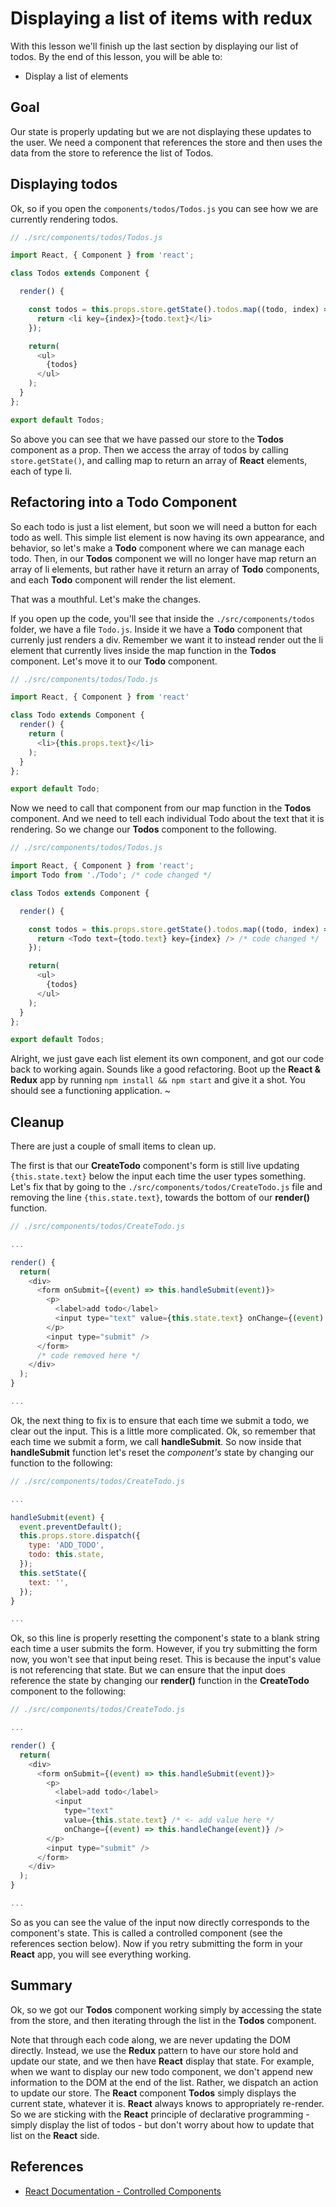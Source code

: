 # Displaying a list of items with redux

With this lesson we'll finish up the last section by displaying our list of todos. By the end of this lesson, you will be able to:
* Display a list of elements

## Goal 
Our state is properly updating but we are not displaying these updates to the user. We need a component that references the store and then uses the data from the store to reference the list of Todos.

## Displaying todos
Ok, so if you open the `components/todos/Todos.js` you can see how we are currently rendering todos.

```js
// ./src/components/todos/Todos.js

import React, { Component } from 'react';

class Todos extends Component {

  render() {

    const todos = this.props.store.getState().todos.map((todo, index) => {
      return <li key={index}>{todo.text}</li>
    });

    return(
      <ul>
        {todos}
      </ul>
    );
  }
};

export default Todos;
```

So above you can see that we have passed our store to the __Todos__ component as a prop. Then we access the array of todos by calling `store.getState()`, and calling map to return an array of __React__ elements, each of type li.

## Refactoring into a Todo Component
So each todo is just a list element, but soon we will need a button for each todo as well. This simple list element is now having its own appearance, and behavior, so let's make a __Todo__ component where we can manage each todo. Then, in our __Todos__ component we will no longer have map return an array of li elements, but rather have it return an array of __Todo__ components, and each __Todo__ component will render the list element.

That was a mouthful. Let's make the changes.

If you open up the code, you'll see that inside the `./src/components/todos` folder, we have a file `Todo.js`. Inside it we have a __Todo__ component that currenly just renders a div. Remember we want it to instead render out the li element that currently lives inside the map function in the __Todos__ component. Let's move it to our __Todo__ component.

```js
// ./src/components/todos/Todo.js

import React, { Component } from 'react'

class Todo extends Component {
  render() {
    return (
      <li>{this.props.text}</li>
    );
  }
};

export default Todo;
```

Now we need to call that component from our map function in the __Todos__ component. And we need to tell each individual Todo about the text that it is rendering. So we change our __Todos__ component to the following.

```js
// ./src/components/todos/Todos.js

import React, { Component } from 'react';
import Todo from './Todo'; /* code changed */

class Todos extends Component {

  render() {

    const todos = this.props.store.getState().todos.map((todo, index) => {
      return <Todo text={todo.text} key={index} /> /* code changed */
    });

    return(
      <ul>
        {todos}
      </ul>
    );
  }
};

export default Todos;
```

Alright, we just gave each list element its own component, and got our code back to working again. Sounds like a good refactoring. Boot up the __React & Redux__ app by running `npm install && npm start` and give it a shot. You should see a functioning application. ~

## Cleanup
There are just a couple of small items to clean up.

The first is that our __CreateTodo__ component's form is still live updating `{this.state.text}` below the input each time the user types something. Let's fix that by going to the `./src/components/todos/CreateTodo.js` file and removing the line `{this.state.text}`, towards the bottom of our __render()__ function.

```js
// ./src/components/todos/CreateTodo.js

...

render() {
  return(
    <div>
      <form onSubmit={(event) => this.handleSubmit(event)}>
        <p>
          <label>add todo</label>
          <input type="text" value={this.state.text} onChange={(event) => this.handleChange(event)} />
        </p>
        <input type="submit" />
      </form>
      /* code removed here */
    </div>
  );
}

...

```

Ok, the next thing to fix is to ensure that each time we submit a todo, we clear out the input. This is a little more complicated. Ok, so remember that each time we submit a form, we call __handleSubmit__. So now inside that __handleSubmit__ function let's reset the *component's* state by changing our function to the following:

```js
// ./src/components/todos/CreateTodo.js

...

handleSubmit(event) {
  event.preventDefault();
  this.props.store.dispatch({
    type: 'ADD_TODO',
    todo: this.state,
  });
  this.setState({
    text: '',
  });
}

...
```

Ok, so this line is properly resetting the component's state to a blank string each time a user submits the form. However, if you try submitting the form now, you won't see that input being reset. This is because the input's value is not referencing that state. But we can ensure that the input does reference the state by changing our __render()__ function in the __CreateTodo__ component to the following:

```js
// ./src/components/todos/CreateTodo.js

...

render() {
  return(
    <div>
      <form onSubmit={(event) => this.handleSubmit(event)}>
        <p>
          <label>add todo</label>
          <input
            type="text"
            value={this.state.text} /* <- add value here */
            onChange={(event) => this.handleChange(event)} />
        </p>
        <input type="submit" />
      </form>
    </div>
  );
}

...
```

So as you can see the value of the input now directly corresponds to the component's state. This is called a controlled component (see the references section below). Now if you retry submitting the form in your __React__ app, you will see everything working.

## Summary
Ok, so we got our __Todos__ component working simply by accessing the state from the store, and then iterating through the list in the __Todos__ component.

Note that through each code along, we are never updating the DOM directly. Instead, we use the __Redux__ pattern to have our store hold and update our state, and we then have __React__ display that state. For example, when we want to display our new todo component, we don't append new information to the DOM at the end of the list. Rather, we dispatch an action to update our store. The __React__ component __Todos__ simply displays the current state, whatever it is. __React__ always knows to appropriately re-render. So we are sticking with the __React__ principle of declarative programming - simply display the list of todos - but don't worry about how to update that list on the __React__ side.

## References
- [React Documentation - Controlled Components](https://facebook.github.io/react/docs/forms.html)
